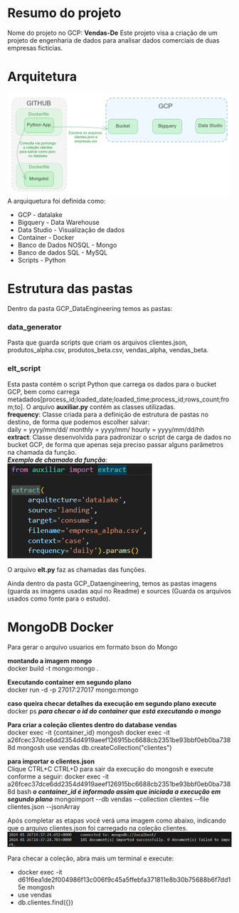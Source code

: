 # Resumo do projeto
Nome do projeto no GCP: **Vendas-De**
Este projeto visa a criação de um projeto de engenharia de dados para analisar dados comerciais de duas empresas fictícias.

# Arquitetura
![Alt text](imagens/arquitetura.png)
A arquiquetura foi definida como:
* GCP - datalake
* Bigquery - Data Warehouse
* Data Studio - Visualização de dados
* Container - Docker
* Banco de Dados NOSQL - Mongo
* Banco de dados SQL - MySQL
* Scripts - Python

# Estrutura das pastas
Dentro da pasta GCP_DataEngineering temos as pastas:
### data_generator
Pasta que guarda scripts que criam os arquivos clientes.json, 
produtos_alpha.csv, produtos_beta.csv, vendas_alpha, vendas_beta.
### elt_script
Esta pasta contém o script Python que carrega os dados para o bucket GCP, bem como carrega metadados[process_id;loaded_date;loaded_time;process_id;rows_count;from;to].
O arquivo **auxiliar.py** contém as classes utilizadas. <br>
**frequency**: Classe criada para a definição de estrutura de pastas no destino, de forma que podemos escolher salvar: <br>
    daily = yyyy/mm/dd/
    monthly = yyyy/mm/
    hourly = yyyy/mm/dd/hh <br>
**extract**: Classe desenvolvida para padronizar o script de carga de dados no bucket GCP, de forma que apenas seja preciso passar alguns parâmetros na chamada da função.  <br>
***Exemplo de chamada da função***: <br>
![Alt text](imagens/extract.png)

O arquivo **elt.py** faz as chamadas das funções.

Ainda dentro da pasta GCP_Dataengineering, temos as pastas imagens (guarda as imagens usadas aqui no Readme) e sources (Guarda os arquivos usados como fonte para o estudo). 

# MongoDB Docker
Para gerar o arquivo usuarios em formato bson do Mongo

**montando a imagem mongo** <br>
docker build -t mongo:mongo .

**Executando container em segundo plano** <br>
docker run -d -p 27017:27017 mongo:mongo 

**caso queira checar detalhes da execução em segundo plano execute** <br>
docker ps ***para checar o id do container que está executando o mongo***

**Para criar a coleção clientes dentro do database vendas**  <br>
docker exec -it {container_id} mongosh
docker exec -it a26fcec37dce6dd2354d4919aeef126915bc6688cb2351be93bbf0eb0ba7388d mongosh
use vendas
db.createCollection("clientes")


**para importar o clientes.json** <br>
Clique CTRL+C CTRL+D para sair da execução do mongosh e execute conforme a seguir:
docker exec -it a26fcec37dce6dd2354d4919aeef126915bc6688cb2351be93bbf0eb0ba7388d bash ***o container_id é informado assim que iniciada a execução em segundo plano***
mongoimport --db vendas --collection clientes --file clientes.json --jsonArray

Após completar as etapas você verá uma imagem como abaixo, indicando que o arquivo clientes.json foi carregado na coleção clientes.
![Alt text](imagens/import_mongo.png)

Para checar a coleção, abra mais um terminal e execute:
* docker exec -it d61f6ea1de2f004986f13c006f9c45a5ffebfa371811e8b30b75688b6f7dd15e mongosh 
* use vendas
* db.clientes.find({})























